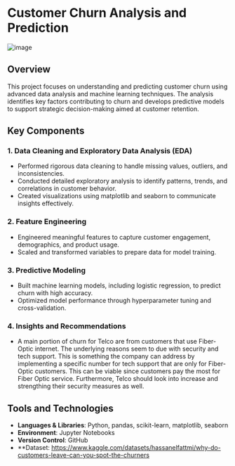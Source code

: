 # Customer Churn Analysis and Prediction

![image](https://github.com/user-attachments/assets/103b69b3-ba9a-4b35-aa29-91331ee2e92f)





## Overview  
This project focuses on understanding and predicting customer churn using advanced data analysis and machine learning techniques. The analysis identifies key factors contributing to churn and develops predictive models to support strategic decision-making aimed at customer retention.

## Key Components  

### 1. **Data Cleaning and Exploratory Data Analysis (EDA)**  
- Performed rigorous data cleaning to handle missing values, outliers, and inconsistencies.  
- Conducted detailed exploratory analysis to identify patterns, trends, and correlations in customer behavior.  
- Created visualizations using matplotlib and seaborn to communicate insights effectively.  

### 2. **Feature Engineering**  
- Engineered meaningful features to capture customer engagement, demographics, and product usage.  
- Scaled and transformed variables to prepare data for model training.  

### 3. **Predictive Modeling**  
- Built machine learning models, including logistic regression, to predict churn with high accuracy.  
- Optimized model performance through hyperparameter tuning and cross-validation.  

### 4. **Insights and Recommendations**  
- A main portion of churn for Telco are from customers that use Fiber-Optic internet. The underlying reasons seem to due with security and tech support. This is something the company can address by implementing a specific number for tech support that are only for Fiber-Optic customers. This can be viable since customers pay the most for Fiber Optic service. Furthermore, Telco should look into increase and strengthing their security measures as well. 
  
## Tools and Technologies  
- **Languages & Libraries**: Python, pandas, scikit-learn, matplotlib, seaborn  
- **Environment**: Jupyter Notebooks  
- **Version Control**: GitHub
- **Dataset: https://www.kaggle.com/datasets/hassanelfattmi/why-do-customers-leave-can-you-spot-the-churners
